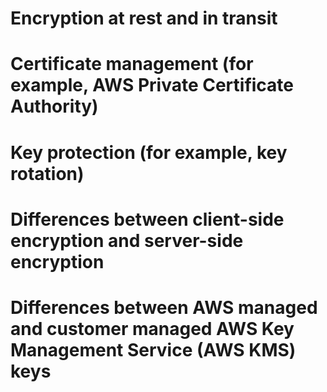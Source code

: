 # Encryption at rest and in transit

# Certificate management (for example, AWS Private Certificate Authority)

# Key protection (for example, key rotation)

# Differences between client-side encryption and server-side encryption

# Differences between AWS managed and customer managed AWS Key Management Service (AWS KMS) keys
